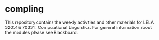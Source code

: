 # compling

This repository contains the weekly activities and other materials for LELA 32051 & 70331 : Computational Linguistics. For general information about the modules please see Blackboard.
